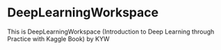 # DeepLearningWorkspace

This is DeepLearningWorkspace (Introduction to Deep Learning through Practice with Kaggle Book) by KYW
